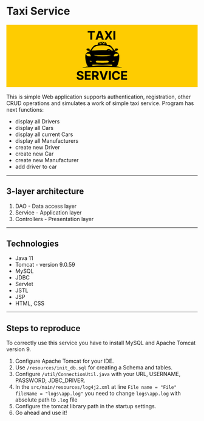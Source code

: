 # Taxi Service

![Alt text](readme.images/taxi-logo.png?raw=true "Database")

This is simple Web application supports authentication, registration, other CRUD operations and simulates a work of simple taxi service.
Program has next functions:
- display all Drivers
- display all Cars
- display all current Cars
- display all Manufacturers
- create new Driver
- create new Car
- create new Manufacturer
- add driver to car
---
## 3-layer architecture
1. DAO - Data access layer
2. Service - Application layer
3. Controllers - Presentation layer
---
## Technologies
- Java 11
- Tomcat - version 9.0.59
- MySQL
- JDBC
- Servlet
- JSTL
- JSP
- HTML, CSS
---
## Steps to reproduce
To correctly use this service you have to install MySQL and Apache Tomcat version 9.
1. Configure Apache Tomcat for your IDE.
2. Use ```/resources/init_db.sql``` for creating a Schema and tables.
3. Configure ```/util/ConnectionUtil.java``` with your URL, USERNAME, PASSWORD, JDBC_DRIVER.
4. In the ```src/main/resources/log4j2.xml``` at line ```File name = "File" fileName = "logs\app.log"``` you need to change ```logs\app.log``` with absolute path to ```.log``` file
5. Configure the tomcat library path in the startup settings.
6. Go ahead and use it!
